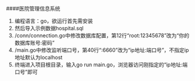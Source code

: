 ####医院管理信息系统
1. 编程语言：go，欲运行首先需安装
2. 然后导入示例数据hospital.sql
3. /conn/connection.go中修改数据库配置，第12行“root:12345678”改为“你的数据库账号:密码”
4. /main.go中修改监听端口号，第40行“:6660”改为“ip地址:端口号”，不指定ip地址默认为localhost
5. 终端进入项目根目录，输入go run main.go，浏览器访问刚指定的“ip地址:端口号”即可